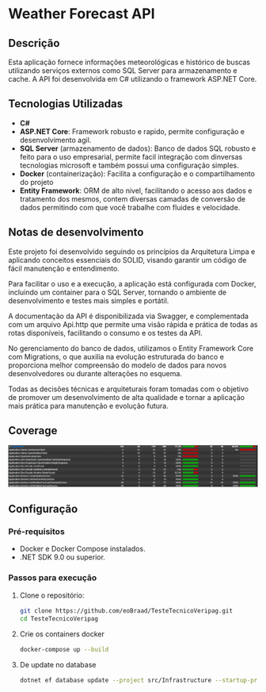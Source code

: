 # Weather Forecast API

## Descrição

Esta aplicação fornece informações meteorológicas e histórico de buscas utilizando serviços externos como SQL Server para armazenamento e cache. A API foi desenvolvida em C# utilizando o framework ASP.NET Core.

## Tecnologias Utilizadas

- **C#**
- **ASP.NET Core**: Framework robusto e rapido, permite configuração e desenvolvimento agil.
- **SQL Server** (armazenamento de dados): Banco de dados SQL robusto e feito para o uso empresarial, permite facil integração com dinversas tecnologias microsoft e também possui uma configuração simples.
- **Docker** (containerização): Facilita a configuração e o compartilhamento do projeto
- **Entity Framework**: ORM de alto nivel, facilitando o acesso aos dados e tratamento dos mesmos, contem diversas camadas de conversão de dados permitindo com que você trabalhe com fluides e velocidade.

## Notas de desenvolvimento

Este projeto foi desenvolvido seguindo os princípios da Arquitetura Limpa e aplicando conceitos essenciais do SOLID, visando garantir um código de fácil manutenção e entendimento.

Para facilitar o uso e a execução, a aplicação está configurada com Docker, incluindo um container para o SQL Server, tornando o ambiente de desenvolvimento e testes mais simples e portátil.

A documentação da API é disponibilizada via Swagger, e complementada com um arquivo Api.http que permite uma visão rápida e prática de todas as rotas disponíveis, facilitando o consumo e os testes da API.

No gerenciamento do banco de dados, utilizamos o Entity Framework Core com Migrations, o que auxilia na evolução estruturada do banco e proporciona melhor compreensão do modelo de dados para novos desenvolvedores ou durante alterações no esquema.

Todas as decisões técnicas e arquiteturais foram tomadas com o objetivo de promover um desenvolvimento de alta qualidade e tornar a aplicação mais prática para manutenção e evolução futura.

## Coverage

![Teste Covarage Result](test-coverage.png)

## Configuração

### Pré-requisitos

- Docker e Docker Compose instalados.
- .NET SDK 9.0 ou superior.

### Passos para execução

1. Clone o repositório:

   ```bash
   git clone https://github.com/eoBraad/TesteTecnicoVeripag.git
   cd TesteTecnicoVeripag
   ```

2. Crie os containers docker

   ```bash
   docker-compose up --build
   ```

3. De update no database

   ```bash
   dotnet ef database update --project src/Infrastructure --startup-project src/Api
   ```
